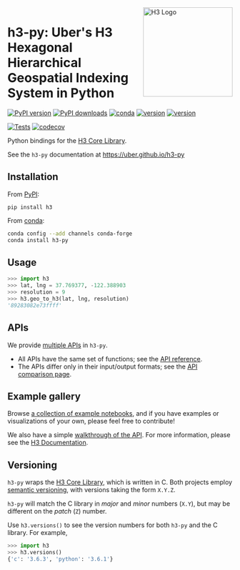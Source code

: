<img align="right" src="https://uber.github.io/img/h3Logo-color.svg" alt="H3 Logo" width="200">

# **h3-py**: Uber's H3 Hexagonal Hierarchical Geospatial Indexing System in Python

<!-- TODO: have this guy read from the README, just like we do with the changelog
Nice and DRY! -->

<!-- TODO: have a nice 3d image of hexagons up front -->

[![PyPI version](https://badge.fury.io/py/h3.svg)](https://badge.fury.io/py/h3)
[![PyPI downloads](https://pypip.in/d/h3/badge.png)](https://pypistats.org/packages/h3)
[![conda](https://img.shields.io/conda/vn/conda-forge/h3-py.svg)](https://anaconda.org/conda-forge/h3-py)
[![version](https://img.shields.io/badge/h3-v3.7.1-blue.svg)](https://github.com/uber/h3/releases/tag/v3.7.1)
[![version](https://img.shields.io/badge/License-Apache%202.0-blue.svg)](../LICENSE)

[![Tests](https://github.com/uber/h3-py/workflows/tests/badge.svg)](https://github.com/uber/h3-py/actions)
[![codecov](https://codecov.io/gh/uber/h3-py/branch/master/graph/badge.svg)](https://codecov.io/gh/uber/h3-py)

Python bindings for the [H3 Core Library](https://h3geo.org/).

See the `h3-py` documentation at <https://uber.github.io/h3-py>

## Installation

From [PyPI](https://pypi.org/project/h3/):

```
pip install h3
```

From [conda](https://github.com/conda-forge/h3-py-feedstock):

```sh
conda config --add channels conda-forge
conda install h3-py
```

## Usage

```python
>>> import h3
>>> lat, lng = 37.769377, -122.388903
>>> resolution = 9
>>> h3.geo_to_h3(lat, lng, resolution)
'89283082e73ffff'
```

## APIs

We provide [multiple APIs](apis) in `h3-py`.

- All APIs have the same set of functions; see the [API reference](api_reference).
- The APIs differ only in their input/output formats; see the [API comparison page](apis).


## Example gallery

Browse [a collection of example notebooks](https://github.com/uber/h3-py-notebooks),
and if you have examples or visualizations of your own, please feel free to contribute!

We also have a simple [walkthrough of the API](https://nbviewer.jupyter.org/github/uber/h3-py-notebooks/blob/master/notebooks/usage.ipynb).
For more information, please see the [H3 Documentation](https://h3geo.org/).


## Versioning

`h3-py` wraps the [H3 Core Library](https://github.com/uber/h3),
which is written in C.
Both projects employ [semantic versioning](https://semver.org/),
with versions taking the form `X.Y.Z`.

`h3-py` will match the C library
in *major* and *minor* numbers (`X.Y`), but may be different on the
*patch* (`Z`) number.

Use `h3.versions()` to see the version numbers for both
`h3-py` and the C library. For example,

```python
>>> import h3
>>> h3.versions()
{'c': '3.6.3', 'python': '3.6.1'}
```

